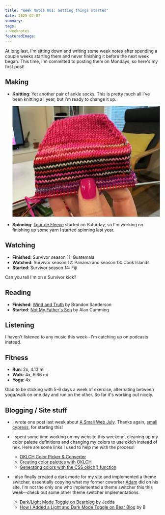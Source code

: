 ```yaml
---
title: "Week Notes 001: Getting things started"
date: 2025-07-07
summary:
tags:
- weeknotes
featuredImage:
---
```

At long last, I'm sitting down and writing some week notes after spending a couple weeks starting them and never finishing it before the next week began. This time, I'm committed to posting them on Mondays, so here's my first post!

## Making
* **Knitting**: Yet another pair of ankle socks. This is pretty much all I've been knitting all year, but I'm ready to change it up.

  ![The toe of a handknit sock held up in front of a bookcase.](./images/ankle-sock.jpg "These ankle socks are the best.")
* **Spinning**:  [Tour de Fleece](https://spinoffmagazine.com/tour-de-fleece-coming-ready/) started on Saturday, so I'm working on finishing up some yarn I started spinning last year. 
## Watching
* **Finished**: Survivor season 11: Guatemala
* **Watched**: Survivor season 12: Panama and season 13: Cook Islands
* **Started**: Survivor season 14: Fiji

Can you tell I'm on a Survivor kick?
## Reading
* **Finished**: [Wind and Truth](https://app.thestorygraph.com/books/b67a3e79-d844-4032-86a3-a120cfe2115a) by Brandon Sanderson
* **Started**: [Not My Father's Son](https://app.thestorygraph.com/books/230332fc-5eb2-4be9-92bc-c7f441af94a8) by Alan Cumming
## Listening
I haven't listened to any music this week--I'm catching up on podcasts instead.
## Fitness
* **Run**: 2x, 4.13 mi
* **Walk**: 4x, 6.66 mi
* **Yoga**: 4x

Glad to be sticking with 5-6 days a week of exercise, alternating between yoga/walk on one day and run on the other. So far it's working out nicely.
## Blogging / Site stuff
* I wrote one post last week about [A Small Web July](/a-small-web-july). Thanks again, [small cypress](https://smallcypress.bearblog.dev/a-small-web-july/), for starting this!

* I spent some time working on my website this weekend, cleaning up my color palette definitions and changing my colors to use oklch instead of hex. Here are some links I used to help me with the process!

	* [OKLCH Color Picker & Converter](https://oklch.com)
	* [Creating color palettes with OKLCH](https://blog.logrocket.com/oklch-css-consistent-accessible-color-palettes/#creating-color-palettes-with-oklch)
	* [Generating colors with the CSS oklch() function](https://gomakethings.com/generating-colors-with-the-css-oklch-function)

* I also finally created a dark mode for my site and implemented a theme switcher, essentially copying what my former coworker [Adam](https://varn.dev) did on his site. I'm not the only one who implemented a theme switcher this this week--check out some other theme switcher implementations.

	* [Dark/Light Mode Toggle on Bearblog](https://notes.jeddacp.com/darklight-mode-toggle-on-bearblog) by Jedda
	* [How I Added a Light and Dark Mode Toggle on Bear Blog](https://binarydigit.city/light-dark-mode-toggle-bear-blog) by B
